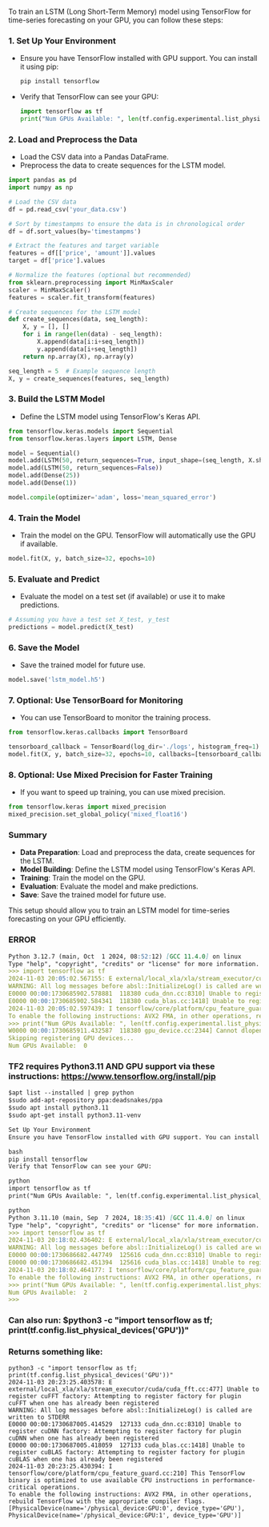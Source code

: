 To train an LSTM (Long Short-Term Memory) model using TensorFlow for time-series forecasting on your GPU, you can follow these steps:

### 1. **Set Up Your Environment**
   - Ensure you have TensorFlow installed with GPU support. You can install it using pip:
     ```bash
     pip install tensorflow
     ```
   - Verify that TensorFlow can see your GPU:
     ```python
     import tensorflow as tf
     print("Num GPUs Available: ", len(tf.config.experimental.list_physical_devices('GPU')))
     ```

### 2. **Load and Preprocess the Data**
   - Load the CSV data into a Pandas DataFrame.
   - Preprocess the data to create sequences for the LSTM model.

   ```python
   import pandas as pd
   import numpy as np

   # Load the CSV data
   df = pd.read_csv('your_data.csv')

   # Sort by timestampms to ensure the data is in chronological order
   df = df.sort_values(by='timestampms')

   # Extract the features and target variable
   features = df[['price', 'amount']].values
   target = df['price'].values

   # Normalize the features (optional but recommended)
   from sklearn.preprocessing import MinMaxScaler
   scaler = MinMaxScaler()
   features = scaler.fit_transform(features)

   # Create sequences for the LSTM model
   def create_sequences(data, seq_length):
       X, y = [], []
       for i in range(len(data) - seq_length):
           X.append(data[i:i+seq_length])
           y.append(data[i+seq_length])
       return np.array(X), np.array(y)

   seq_length = 5  # Example sequence length
   X, y = create_sequences(features, seq_length)
   ```

### 3. **Build the LSTM Model**
   - Define the LSTM model using TensorFlow's Keras API.

   ```python
   from tensorflow.keras.models import Sequential
   from tensorflow.keras.layers import LSTM, Dense

   model = Sequential()
   model.add(LSTM(50, return_sequences=True, input_shape=(seq_length, X.shape[2])))
   model.add(LSTM(50, return_sequences=False))
   model.add(Dense(25))
   model.add(Dense(1))

   model.compile(optimizer='adam', loss='mean_squared_error')
   ```

### 4. **Train the Model**
   - Train the model on the GPU. TensorFlow will automatically use the GPU if available.

   ```python
   model.fit(X, y, batch_size=32, epochs=10)
   ```

### 5. **Evaluate and Predict**
   - Evaluate the model on a test set (if available) or use it to make predictions.

   ```python
   # Assuming you have a test set X_test, y_test
   predictions = model.predict(X_test)
   ```

### 6. **Save the Model**
   - Save the trained model for future use.

   ```python
   model.save('lstm_model.h5')
   ```

### 7. **Optional: Use TensorBoard for Monitoring**
   - You can use TensorBoard to monitor the training process.

   ```python
   from tensorflow.keras.callbacks import TensorBoard

   tensorboard_callback = TensorBoard(log_dir='./logs', histogram_freq=1)
   model.fit(X, y, batch_size=32, epochs=10, callbacks=[tensorboard_callback])
   ```

### 8. **Optional: Use Mixed Precision for Faster Training**
   - If you want to speed up training, you can use mixed precision.

   ```python
   from tensorflow.keras import mixed_precision
   mixed_precision.set_global_policy('mixed_float16')
   ```

### Summary
- **Data Preparation**: Load and preprocess the data, create sequences for the LSTM.
- **Model Building**: Define the LSTM model using TensorFlow's Keras API.
- **Training**: Train the model on the GPU.
- **Evaluation**: Evaluate the model and make predictions.
- **Save**: Save the trained model for future use.

This setup should allow you to train an LSTM model for time-series forecasting on your GPU efficiently.

### ERROR
```md
Python 3.12.7 (main, Oct  1 2024, 08:52:12) [GCC 11.4.0] on linux
Type "help", "copyright", "credits" or "license" for more information.
>>> import tensorflow as tf
2024-11-03 20:05:02.567155: E external/local_xla/xla/stream_executor/cuda/cuda_fft.cc:477] Unable to register cuFFT factory: Attempting to register factory for plugin cuFFT when one has already been registered
WARNING: All log messages before absl::InitializeLog() is called are written to STDERR
E0000 00:00:1730685902.578881  118380 cuda_dnn.cc:8310] Unable to register cuDNN factory: Attempting to register factory for plugin cuDNN when one has already been registered
E0000 00:00:1730685902.584341  118380 cuda_blas.cc:1418] Unable to register cuBLAS factory: Attempting to register factory for plugin cuBLAS when one has already been registered
2024-11-03 20:05:02.597439: I tensorflow/core/platform/cpu_feature_guard.cc:210] This TensorFlow binary is optimized to use available CPU instructions in performance-critical operations.
To enable the following instructions: AVX2 FMA, in other operations, rebuild TensorFlow with the appropriate compiler flags.
>>> print("Num GPUs Available: ", len(tf.config.experimental.list_physical_devices('GPU')))
W0000 00:00:1730685911.432587  118380 gpu_device.cc:2344] Cannot dlopen some GPU libraries. Please make sure the missing libraries mentioned above are installed properly if you would like to use GPU. Follow the guide at https://www.tensorflow.org/install/gpu for how to download and setup the required libraries for your platform.
Skipping registering GPU devices...
Num GPUs Available:  0
```

### TF2 requires Python3.11 AND GPU support via these instructions: https://www.tensorflow.org/install/pip

```md
$apt list --installed | grep python
$sudo add-apt-repository ppa:deadsnakes/ppa
$sudo apt install python3.11
$sudo apt-get install python3.11-venv

Set Up Your Environment
Ensure you have TensorFlow installed with GPU support. You can install it using pip:

bash
pip install tensorflow
Verify that TensorFlow can see your GPU:

python
import tensorflow as tf
print("Num GPUs Available: ", len(tf.config.experimental.list_physical_devices('GPU')))

python
Python 3.11.10 (main, Sep  7 2024, 18:35:41) [GCC 11.4.0] on linux
Type "help", "copyright", "credits" or "license" for more information.
>>> import tensorflow as tf
2024-11-03 20:18:02.436402: E external/local_xla/xla/stream_executor/cuda/cuda_fft.cc:477] Unable to register cuFFT factory: Attempting to register factory for plugin cuFFT when one has already been registered
WARNING: All log messages before absl::InitializeLog() is called are written to STDERR
E0000 00:00:1730686682.447749  125616 cuda_dnn.cc:8310] Unable to register cuDNN factory: Attempting to register factory for plugin cuDNN when one has already been registered
E0000 00:00:1730686682.451394  125616 cuda_blas.cc:1418] Unable to register cuBLAS factory: Attempting to register factory for plugin cuBLAS when one has already been registered
2024-11-03 20:18:02.464177: I tensorflow/core/platform/cpu_feature_guard.cc:210] This TensorFlow binary is optimized to use available CPU instructions in performance-critical operations.
To enable the following instructions: AVX2 FMA, in other operations, rebuild TensorFlow with the appropriate compiler flags.
>>> print("Num GPUs Available: ", len(tf.config.experimental.list_physical_devices('GPU')))
Num GPUs Available:  2
>>> 
```

### Can also run: $python3 -c "import tensorflow as tf; print(tf.config.list_physical_devices('GPU'))"

### Returns something like: 

```
python3 -c "import tensorflow as tf; print(tf.config.list_physical_devices('GPU'))"
2024-11-03 20:23:25.403578: E external/local_xla/xla/stream_executor/cuda/cuda_fft.cc:477] Unable to register cuFFT factory: Attempting to register factory for plugin cuFFT when one has already been registered
WARNING: All log messages before absl::InitializeLog() is called are written to STDERR
E0000 00:00:1730687005.414529  127133 cuda_dnn.cc:8310] Unable to register cuDNN factory: Attempting to register factory for plugin cuDNN when one has already been registered
E0000 00:00:1730687005.418059  127133 cuda_blas.cc:1418] Unable to register cuBLAS factory: Attempting to register factory for plugin cuBLAS when one has already been registered
2024-11-03 20:23:25.430394: I tensorflow/core/platform/cpu_feature_guard.cc:210] This TensorFlow binary is optimized to use available CPU instructions in performance-critical operations.
To enable the following instructions: AVX2 FMA, in other operations, rebuild TensorFlow with the appropriate compiler flags.
[PhysicalDevice(name='/physical_device:GPU:0', device_type='GPU'), PhysicalDevice(name='/physical_device:GPU:1', device_type='GPU')]
```
